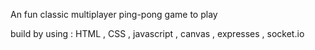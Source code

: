An fun classic multiplayer ping-pong game to play

build by using : HTML , CSS , javascript , canvas , expresses , socket.io

